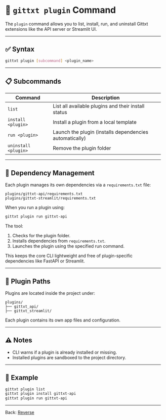 # 🔌 `gittxt plugin` Command

The `plugin` command allows you to list, install, run, and uninstall Gittxt extensions like the API server or Streamlit UI.

---

## ✅ Syntax

```bash
gittxt plugin [subcommand] <plugin_name>
```

---

## 📋 Subcommands

| Command             | Description                                      |
|---------------------|--------------------------------------------------|
| `list`              | List all available plugins and their install status |
| `install <plugin>`  | Install a plugin from a local template           |
| `run <plugin>`      | Launch the plugin (installs dependencies automatically) |
| `uninstall <plugin>`| Remove the plugin folder                         |

---

## 🧰 Dependency Management

Each plugin manages its own dependencies via a `requirements.txt` file:

```text
plugins/gittxt-api/requirements.txt
plugins/gittxt-streamlit/requirements.txt
```

When you run a plugin using:

```bash
gittxt plugin run gittxt-api
```

The tool:
1. Checks for the plugin folder.
2. Installs dependencies from `requirements.txt`.
3. Launches the plugin using the specified run command.

This keeps the core CLI lightweight and free of plugin-specific dependencies like FastAPI or Streamlit.

---

## 📁 Plugin Paths

Plugins are located inside the project under:

```
plugins/
├── gittxt_api/
├── gittxt_streamlit/
```

Each plugin contains its own app files and configuration.

---

## ⚠️ Notes

- CLI warns if a plugin is already installed or missing.
- Installed plugins are sandboxed to the project directory.

---

## 🧪 Example

```bash
gittxt plugin list
gittxt plugin install gittxt-api
gittxt plugin run gittxt-api
```

---

Back: [Reverse](re.md)

